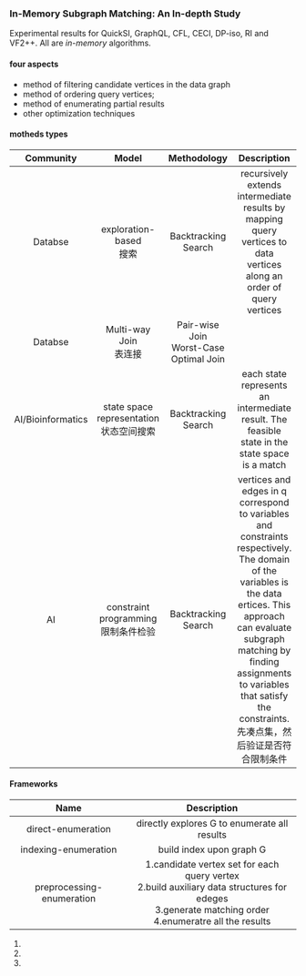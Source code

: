 ### In-Memory Subgraph Matching: An In-depth Study

Experimental results for QuickSI,
GraphQL, CFL, CECI, DP-iso, RI and VF2++. All are *in-memory* algorithms.
#### four aspects

- method of filtering candidate vertices in the data graph
- method of ordering query vertices; 
- method of enumerating
partial results
- other optimization techniques

#### motheds types
|Community|Model|Methodology|Description|
|:-:|:-:|:-:|:-:|
|Databse|exploration-based <br>搜索|Backtracking Search|recursively extends intermediate results by mapping query vertices to data vertices along an order of query vertices|
|Databse|Multi-way Join<br>表连接|Pair-wise Join <br> Worst-Case Optimal Join||
|AI/Bioinformatics|state space representation <br>状态空间搜索|Backtracking Search|each state represents an intermediate result. The feasible state in the state space is a match|
|AI|constraint programming <br>限制条件检验|Backtracking Search|vertices and edges in q correspond to variables and constraints respectively. The domain of the variables is the data ertices. This approach can evaluate subgraph matching by finding assignments to variables that satisfy the constraints.<br>先凑点集，然后验证是否符合限制条件|

#### Frameworks

|Name|Description|
|:-:|:-:|
|direct-enumeration|directly explores G to enumerate all results|
|indexing-enumeration|build index upon graph G|
|preprocessing-enumeration|1.candidate vertex set for each query vertex <br> 2.build auxiliary data structures for edeges <br>3.generate matching order<br>4.enumeratre all the results|
1.
2.
3.